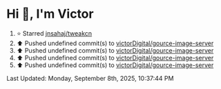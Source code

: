 <h1>Hi 👋, I'm Victor </h1>

<!--RECENT_ACTIVITY:start-->
1. ⭐ Starred [jnsahaj/tweakcn](https://github.com/jnsahaj/tweakcn)<br>
2. ⬆️ Pushed undefined commit(s) to [victorDigital/gource-image-server](https://github.com/victorDigital/gource-image-server)<br>
3. ⬆️ Pushed undefined commit(s) to [victorDigital/gource-image-server](https://github.com/victorDigital/gource-image-server)<br>
4. ⬆️ Pushed undefined commit(s) to [victorDigital/gource-image-server](https://github.com/victorDigital/gource-image-server)<br>
5. ⬆️ Pushed undefined commit(s) to [victorDigital/gource-image-server](https://github.com/victorDigital/gource-image-server)<br>
<!--RECENT_ACTIVITY:end-->

<!--RECENT_ACTIVITY:last_update-->
Last Updated: Monday, September 8th, 2025, 10:37:44 PM
<!--RECENT_ACTIVITY:last_update_end-->
